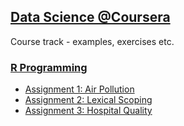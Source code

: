 ## [Data Science @Coursera](https://www.coursera.org/specialization/jhudatascience/1)
Course track - examples, exercises etc.

### [R Programming](https://github.com/zezutom/datasciencecoursera/tree/master/rprog)
* [Assignment 1: Air Pollution](https://github.com/zezutom/datasciencecoursera/tree/master/rprog/R/asgmt1)
* [Assignment 2: Lexical Scoping](https://github.com/zezutom/datasciencecoursera/blob/master/rprog/R/asgmt2/cachematrix.R)
* [Assignment 3: Hospital Quality](https://github.com/zezutom/datasciencecoursera/tree/master/rprog/R/asgmt3)
